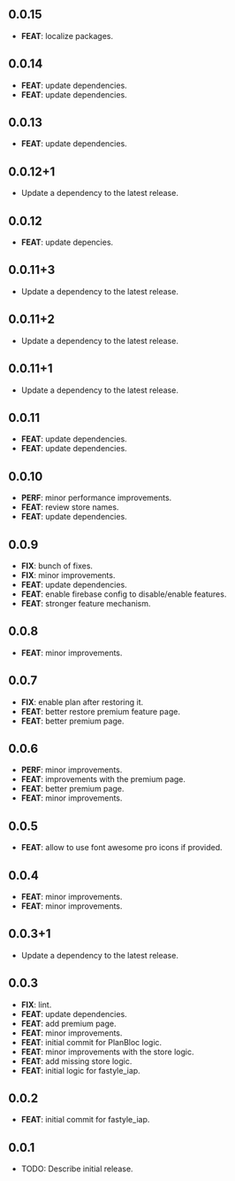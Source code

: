 ## 0.0.15

 - **FEAT**: localize packages.

## 0.0.14

 - **FEAT**: update dependencies.
 - **FEAT**: update dependencies.

## 0.0.13

 - **FEAT**: update dependencies.

## 0.0.12+1

 - Update a dependency to the latest release.

## 0.0.12

 - **FEAT**: update depencies.

## 0.0.11+3

 - Update a dependency to the latest release.

## 0.0.11+2

 - Update a dependency to the latest release.

## 0.0.11+1

 - Update a dependency to the latest release.

## 0.0.11

 - **FEAT**: update dependencies.
 - **FEAT**: update dependencies.

## 0.0.10

 - **PERF**: minor performance improvements.
 - **FEAT**: review store names.
 - **FEAT**: update dependencies.

## 0.0.9

 - **FIX**: bunch of fixes.
 - **FIX**: minor improvements.
 - **FEAT**: update dependencies.
 - **FEAT**: enable firebase config to disable/enable features.
 - **FEAT**: stronger feature mechanism.

## 0.0.8

 - **FEAT**: minor improvements.

## 0.0.7

 - **FIX**: enable plan after restoring it.
 - **FEAT**: better restore premium feature page.
 - **FEAT**: better premium page.

## 0.0.6

 - **PERF**: minor improvements.
 - **FEAT**: improvements with the premium page.
 - **FEAT**: better premium page.
 - **FEAT**: minor improvements.

## 0.0.5

 - **FEAT**: allow to use font awesome pro icons if provided.

## 0.0.4

 - **FEAT**: minor improvements.
 - **FEAT**: minor improvements.

## 0.0.3+1

 - Update a dependency to the latest release.

## 0.0.3

 - **FIX**: lint.
 - **FEAT**: update dependencies.
 - **FEAT**: add premium page.
 - **FEAT**: minor improvements.
 - **FEAT**: initial commit for PlanBloc logic.
 - **FEAT**: minor improvements with the store logic.
 - **FEAT**: add missing store logic.
 - **FEAT**: initial logic for fastyle_iap.

## 0.0.2

 - **FEAT**: initial commit for fastyle_iap.

## 0.0.1

* TODO: Describe initial release.
